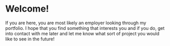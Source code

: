 #  Welcome!

If you are here, you are most likely an employer looking through my portfolio. I hope that you find something that interests you and if you do, get into contact with me later and
let me know what sort of project you would like to see in the future!
